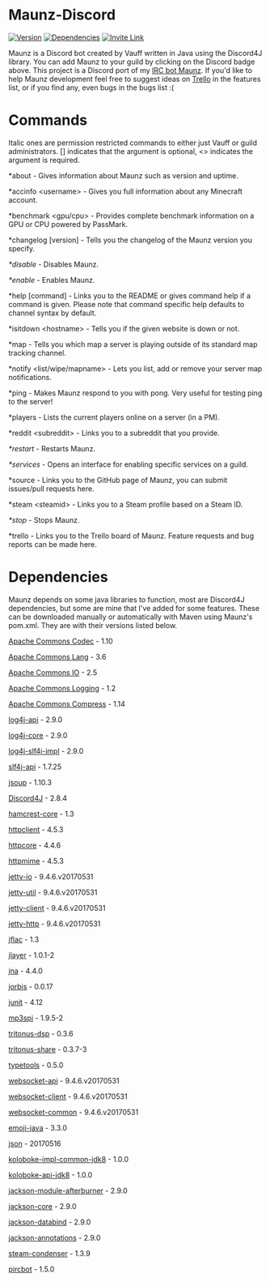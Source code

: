 # Maunz-Discord

[![Version](https://badge.fury.io/gh/Vauff%2FMaunz-Discord.svg)](https://badge.fury.io/gh/Vauff%2FMaunz-Discord) [![Dependencies](https://www.versioneye.com/user/projects/58068becc3e528003890dfb8/badge.svg)](https://www.versioneye.com/user/projects/58068becc3e528003890dfb8) [![Invite Link](https://img.shields.io/badge/add%20bot%20on-Discord-7289da.svg)](https://discordapp.com/oauth2/authorize?&client_id=230780946142593025&scope=bot)

Maunz is a Discord bot created by Vauff written in Java using the Discord4J library. You can add Maunz to your guild by clicking on the Discord badge above. This project is a Discord port of my [IRC bot Maunz](https://github.com/Vauff/Maunz). If you'd like to help Maunz development feel free to suggest ideas on [Trello](https://trello.com/b/9W7PmTvX/maunz) in the features list, or if you find any, even bugs in the bugs list :(

# Commands

Italic ones are permission restricted commands to either just Vauff or guild administrators. [] indicates that the argument is optional, \<> indicates the argument is required.

*about - Gives information about Maunz such as version and uptime.

*accinfo \<username> - Gives you full information about any Minecraft account.

*benchmark \<gpu/cpu> - Provides complete benchmark information on a GPU or CPU powered by PassMark.

*changelog [version] - Tells you the changelog of the Maunz version you specify.

_*disable_ - Disables Maunz.

_*enable_ - Enables Maunz.

*help [command] - Links you to the README or gives command help if a command is given. Please note that command specific help defaults to channel syntax by default.

*isitdown \<hostname> - Tells you if the given website is down or not.

*map - Tells you which map a server is playing outside of its standard map tracking channel.

*notify \<list/wipe/mapname> - Lets you list, add or remove your server map notifications.

*ping - Makes Maunz respond to you with pong. Very useful for testing ping to the server!

*players - Lists the current players online on a server (in a PM).

*reddit \<subreddit> - Links you to a subreddit that you provide.

_*restart_ - Restarts Maunz.

_*services_ - Opens an interface for enabling specific services on a guild.

*source - Links you to the GitHub page of Maunz, you can submit issues/pull requests here.

*steam \<steamid> - Links you to a Steam profile based on a Steam ID.

_*stop_ - Stops Maunz.

*trello - Links you to the Trello board of Maunz. Feature requests and bug reports can be made here.

# Dependencies

Maunz depends on some java libraries to function, most are Discord4J dependencies, but some are mine that I've added for some features. These can be downloaded manually or automatically with Maven using Maunz's pom.xml. They are with their versions listed below.

[Apache Commons Codec](https://commons.apache.org/proper/commons-codec/) - 1.10

[Apache Commons Lang](https://commons.apache.org/proper/commons-lang/) - 3.6

[Apache Commons IO](https://commons.apache.org/proper/commons-io/) - 2.5

[Apache Commons Logging](https://commons.apache.org/proper/commons-logging/) - 1.2

[Apache Commons Compress](https://commons.apache.org/proper/commons-compress/) - 1.14

[log4j-api](http://logging.apache.org/log4j/2.x/) - 2.9.0

[log4j-core](http://logging.apache.org/log4j/2.x/) - 2.9.0

[log4j-slf4j-impl](https://logging.apache.org/log4j/2.0/log4j-slf4j-impl/index.html) - 2.9.0

[slf4j-api](http://www.slf4j.org/) - 1.7.25

[jsoup](https://jsoup.org/) - 1.10.3

[Discord4J](https://github.com/austinv11/Discord4J) - 2.8.4

[hamcrest-core](http://hamcrest.org/JavaHamcrest/) - 1.3

[httpclient](https://hc.apache.org/httpcomponents-client-ga/) - 4.5.3

[httpcore](https://hc.apache.org/httpcomponents-core-ga/) - 4.4.6

[httpmime](https://hc.apache.org/httpcomponents-client-ga/index.html) - 4.5.3

[jetty-io](http://www.eclipse.org/jetty/) - 9.4.6.v20170531

[jetty-util](http://www.eclipse.org/jetty/) - 9.4.6.v20170531

[jetty-client](http://www.eclipse.org/jetty/) - 9.4.6.v20170531

[jetty-http](http://www.eclipse.org/jetty/) - 9.4.6.v20170531

[jflac](http://jflac.sourceforge.net/) - 1.3

[jlayer](http://www.javazoom.net/javalayer/javalayer.html) - 1.0.1-2

[jna](https://github.com/java-native-access/jna) - 4.4.0

[jorbis](http://www.jcraft.com/jorbis/) - 0.0.17

[junit](http://junit.org/junit4/) - 4.12

[mp3spi](http://www.javazoom.net/mp3spi/mp3spi.html) - 1.9.5-2

[tritonus-dsp](http://www.tritonus.org/) - 0.3.6

[tritonus-share](http://www.tritonus.org/) - 0.3.7-3

[typetools](https://github.com/jhalterman/typetools) - 0.5.0

[websocket-api](https://www.eclipse.org/jetty/) - 9.4.6.v20170531

[websocket-client](https://www.eclipse.org/jetty/) - 9.4.6.v20170531

[websocket-common](https://www.eclipse.org/jetty/) - 9.4.6.v20170531

[emoji-java](https://github.com/vdurmont/emoji-java) - 3.3.0

[json](https://github.com/stleary/JSON-java) - 20170516

[koloboke-impl-common-jdk8](https://github.com/leventov/Koloboke) - 1.0.0

[koloboke-api-jdk8](https://github.com/leventov/Koloboke) - 1.0.0

[jackson-module-afterburner](https://github.com/FasterXML/jackson-modules-base) - 2.9.0

[jackson-core](https://github.com/FasterXML/jackson-core) - 2.9.0

[jackson-databind](https://github.com/FasterXML/jackson-databind) - 2.9.0

[jackson-annotations](https://github.com/FasterXML/jackson-annotations) - 2.9.0

[steam-condenser](https://github.com/koraktor/steam-condenser-java) - 1.3.9

[pircbot](http://www.jibble.org/pircbot.php) - 1.5.0